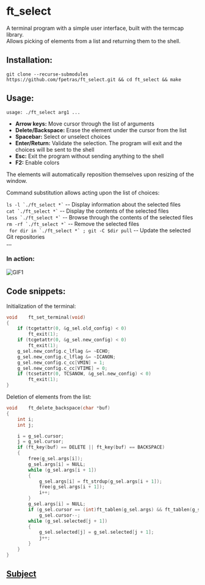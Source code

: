 # ft_select

A terminal program with a simple user interface, built with the termcap library.\
Allows picking of elements from a list and returning them to the shell.

## Installation:

`git clone --recurse-submodules https://github.com/fpetras/ft_select.git && cd ft_select && make`

## Usage:

`usage: ./ft_select arg1 ...`

- **Arrow keys:** Move cursor through the list of arguments
- **Delete/Backspace:** Erase the element under the cursor from the list
- **Spacebar:** Select or unselect choices
- **Enter/Return:** Validate the selection. The program will exit and the choices will be sent to the shell
- **Esc:** Exit the program without sending anything to the shell
- **F2:** Enable colors

The elements will automatically reposition themselves upon resizing of the window.

Command substitution allows acting upon the list of choices:

`` ls -l `./ft_select *` `` -- Display information about the selected files\
`` cat `./ft_select *` `` -- Display the contents of the selected files\
`` less `./ft_select *` `` -- Browse through the contents of the selected files\
`` rm -rf `./ft_select *` `` -- Remove the selected files\
`` for dir in `./ft_select *` ; git -C $dir pull`` -- Update the selected Git repositories\
**...**

### In action:

![GIF1](http://g.recordit.co/o5MLualTzt.gif)

## Code snippets:

Initialization of the terminal:

```C
void    ft_set_terminal(void)
{
    if (tcgetattr(0, &g_sel.old_config) < 0)
        ft_exit(1);
    if (tcgetattr(0, &g_sel.new_config) < 0)
        ft_exit(1);
    g_sel.new_config.c_lflag &= ~ECHO;
    g_sel.new_config.c_lflag &= ~ICANON;
    g_sel.new_config.c_cc[VMIN] = 1;
    g_sel.new_config.c_cc[VTIME] = 0;
    if (tcsetattr(0, TCSANOW, &g_sel.new_config) < 0)
        ft_exit(1);
}
```

Deletion of elements from the list:

```C
void    ft_delete_backspace(char *buf)
{
    int i;
    int j;

    i = g_sel.cursor;
    j = g_sel.cursor;
    if (ft_key(buf) == DELETE || ft_key(buf) == BACKSPACE)
    {
        free(g_sel.args[i]);
        g_sel.args[i] = NULL;
        while (g_sel.args[i + 1])
        {
            g_sel.args[i] = ft_strdup(g_sel.args[i + 1]);
            free(g_sel.args[i + 1]);
            i++;
        }
        g_sel.args[i] = NULL;
        if (g_sel.cursor == (int)ft_tablen(g_sel.args) && ft_tablen(g_sel.args))
            g_sel.cursor--;
        while (g_sel.selected[j + 1])
        {
            g_sel.selected[j] = g_sel.selected[j + 1];
            j++;
        }
    }
}
```

## [Subject](https://github.com/fpetras/42-subjects/blob/master/ft_select.en.pdf "ft_select.en.pdf")
